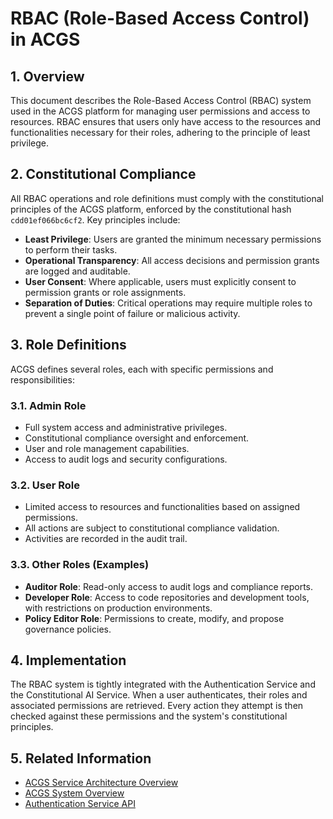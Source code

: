 # RBAC (Role-Based Access Control) in ACGS

<!-- Constitutional Hash: cdd01ef066bc6cf2 -->

## 1. Overview

This document describes the Role-Based Access Control (RBAC) system used in the ACGS platform for managing user permissions and access to resources. RBAC ensures that users only have access to the resources and functionalities necessary for their roles, adhering to the principle of least privilege.

## 2. Constitutional Compliance

All RBAC operations and role definitions must comply with the constitutional principles of the ACGS platform, enforced by the constitutional hash `cdd01ef066bc6cf2`. Key principles include:

- **Least Privilege**: Users are granted the minimum necessary permissions to perform their tasks.
- **Operational Transparency**: All access decisions and permission grants are logged and auditable.
- **User Consent**: Where applicable, users must explicitly consent to permission grants or role assignments.
- **Separation of Duties**: Critical operations may require multiple roles to prevent a single point of failure or malicious activity.

## 3. Role Definitions

ACGS defines several roles, each with specific permissions and responsibilities:

### 3.1. Admin Role

- Full system access and administrative privileges.
- Constitutional compliance oversight and enforcement.
- User and role management capabilities.
- Access to audit logs and security configurations.

### 3.2. User Role

- Limited access to resources and functionalities based on assigned permissions.
- All actions are subject to constitutional compliance validation.
- Activities are recorded in the audit trail.

### 3.3. Other Roles (Examples)

- **Auditor Role**: Read-only access to audit logs and compliance reports.
- **Developer Role**: Access to code repositories and development tools, with restrictions on production environments.
- **Policy Editor Role**: Permissions to create, modify, and propose governance policies.

## 4. Implementation

The RBAC system is tightly integrated with the Authentication Service and the Constitutional AI Service. When a user authenticates, their roles and associated permissions are retrieved. Every action they attempt is then checked against these permissions and the system's constitutional principles.

## 5. Related Information

- [ACGS Service Architecture Overview](../ACGS_SERVICE_OVERVIEW.md)
- [ACGS System Overview](../../SYSTEM_OVERVIEW.md)
- [Authentication Service API](authentication.md)
